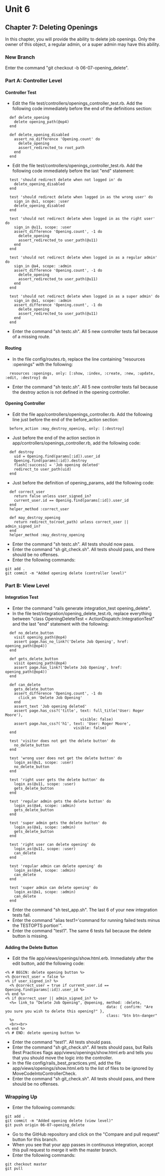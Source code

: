 # Unit 6
## Chapter 7: Deleting Openings

In this chapter, you will provide the ability to delete job openings.  Only the owner of this object, a regular admin, or a super admin may have this ability.

### New Branch
Enter the command "git checkout -b 06-07-opening_delete".

### Part A: Controller Level

#### Controller Test
* Edit the file test/controllers/openings_controller_test.rb.  Add the following code immediately before the end of the definitions section:
```
  def delete_opening
    delete opening_path(@op4)
  end

  def delete_opening_disabled
    assert_no_difference 'Opening.count' do
      delete_opening
      assert_redirected_to root_path
    end
  end
```
* Edit the file test/controllers/openings_controller_test.rb.  Add the following code immediately before the last "end" statement:
```
  test 'should redirect delete when not logged in' do
    delete_opening_disabled
  end

  test 'should redirect delete when logged in as the wrong user' do
    sign_in @u1, scope: :user
    delete_opening_disabled
  end

  test 'should not redirect delete when logged in as the right user' do
    sign_in @u11, scope: :user
    assert_difference 'Opening.count', -1 do
      delete_opening
      assert_redirected_to user_path(@u11)
    end
  end

  test 'should not redirect delete when logged in as a regular admin' do
    sign_in @a4, scope: :admin
    assert_difference 'Opening.count', -1 do
      delete_opening
      assert_redirected_to user_path(@u11)
    end
  end

  test 'should not redirect delete when logged in as a super admin' do
    sign_in @a1, scope: :admin
    assert_difference 'Opening.count', -1 do
      delete_opening
      assert_redirected_to user_path(@u11)
    end
  end
```
* Enter the command "sh testc.sh".  All 5 new controller tests fail because of a missing route.

#### Routing
* In the file config/routes.rb, replace the line containing "resources :openings" with the following:
```
  resources :openings, only: [:show, :index, :create, :new, :update, :edit, :destroy] do
```
* Enter the command "sh testc.sh".  All 5 new controller tests fail because the destroy action is not defined in the opening controller.

#### Opening Controller
* Edit the file app/controllers/openings_controller.rb.  Add the following line just before the end of the before_action section:
```
  before_action :may_destroy_opening, only: [:destroy]
```
* Just before the end of the action section in app/controllers/openings_controller.rb, add the following code:
```
  def destroy
    uid = Opening.find(params[:id]).user_id
    Opening.find(params[:id]).destroy
    flash[:success] = 'Job opening deleted'
    redirect_to user_path(uid)
  end
```
* Just before the definition of opening_params, add the following code:
```
  def correct_user
    return false unless user_signed_in?
    current_user.id == Opening.find(params[:id]).user_id
  end
  helper_method :correct_user

  def may_destroy_opening
    return redirect_to(root_path) unless correct_user || admin_signed_in?
  end
  helper_method :may_destroy_opening
```
* Enter the command "sh testc.sh".  All tests should now pass.
* Enter the command "sh git_check.sh".  All tests should pass, and there should be no offenses.
* Enter the following commands:
```
git add .
git commit -m "Added opening delete (controller level)"
```

### Part B: View Level

#### Integration Test
* Enter the command "rails generate integration_test opening_delete".
* In the file test/integration/opening_delete_test.rb, replace everything between "class OpeningDeleteTest < ActionDispatch::IntegrationTest" and the last "end" statement with the following:
```
  def no_delete_button
    visit opening_path(@op4)
    assert page.has_no_link?('Delete Job Opening', href: opening_path(@op4))
  end

  def gets_delete_button
    visit opening_path(@op4)
    assert page.has_link?('Delete Job Opening', href: opening_path(@op4))
  end

  def can_delete
    gets_delete_button
    assert_difference 'Opening.count', -1 do
      click_on 'Delete Job Opening'
    end
    assert_text 'Job opening deleted'
    assert page.has_css?('title', text: full_title('User: Roger Moore'),
                                  visible: false)
    assert page.has_css?('h1', text: 'User: Roger Moore',
                               visible: false)
  end

  test 'visitor does not get the delete button' do
    no_delete_button
  end

  test 'wrong user does not get the delete button' do
    login_as(@u1, scope: :user)
    no_delete_button
  end

  test 'right user gets the delete button' do
    login_as(@u11, scope: :user)
    gets_delete_button
  end

  test 'regular admin gets the delete button' do
    login_as(@a4, scope: :admin)
    gets_delete_button
  end

  test 'super admin gets the delete button' do
    login_as(@a1, scope: :admin)
    gets_delete_button
  end

  test 'right user can delete opening' do
    login_as(@u11, scope: :user)
    can_delete
  end

  test 'regular admin can delete opening' do
    login_as(@a4, scope: :admin)
    can_delete
  end

  test 'super admin can delete opening' do
    login_as(@a1, scope: :admin)
    can_delete
  end
```
* Enter the command "sh test_app.sh".  The last 6 of your new integration tests fail.
* Enter the command "alias test1='command for running failed tests minus the TESTOPTS portion'".
* Enter the command "test1".  The same 6 tests fail because the delete button is missing.

#### Adding the Delete Button
* Edit the file app/views/openings/show.html.erb. Immediately after the edit button, add the following code:
```
<% # BEGIN: delete opening button %>
<% @correct_user = false %>
<% if user_signed_in? %>
  <% @correct_user = true if current_user.id == Opening.find(params[:id]).user_id %>
<% end %>
<% if @correct_user || admin_signed_in? %>
  <%= link_to "Delete Job Opening", @opening, method: :delete,
                                              data: { confirm: "Are you sure you wish to delete this opening?" },
                                              class: "btn btn-danger"
  %>
  <br><br>
<% end %>
<% # END: delete opening button %>
```
* Enter the command "test1".  All tests should pass.
* Enter the command "sh git_check.sh".  All tests should pass, but Rails Best Practices flags app/views/openings/show.html.erb and tells you that you should move the logic into the controller.
* In the file config/rails_best_practices.yml, add the file app/views/openings/show.html.erb to the list of files to be ignored by MoveCodeIntoControllerCheck.
* Enter the command "sh git_check.sh".  All tests should pass, and there should be no offenses.

### Wrapping Up
* Enter the following commands:
```
git add .
git commit -m "Added opening delete (view level)"
git push origin 06-07-opening_delete
```
* Go to the GitHub repository and click on the "Compare and pull request" button for this branch.
* When you see that your app passes in continuous integration, accept this pull request to merge it with the master branch.
* Enter the following commands:
```
git checkout master
git pull
```
